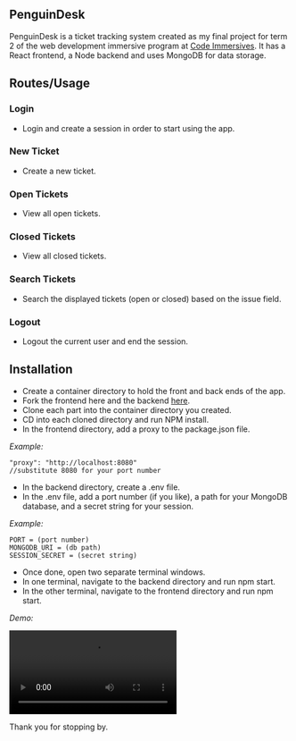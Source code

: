 ## PenguinDesk
PenguinDesk is a ticket tracking system created as my final project for term 2 of the web development immersive program at [Code Immersives](https://www.codeimmersives.com/#). It has a React frontend, a Node backend and uses MongoDB for data storage.
  
## Routes/Usage
### Login
* Login and create a session in order to start using the app.
### New Ticket
* Create a new ticket.
### Open Tickets
* View all open tickets.
### Closed Tickets
* View all closed tickets.
### Search Tickets
* Search the displayed tickets (open or closed) based on the issue field.
### Logout
* Logout the current user and end the session.
## Installation
* Create a container directory to hold the front and back ends of the app.
* Fork the frontend here and the backend [here](https://github.com/phenix1229/PenguinDesk-backend).
* Clone each part into the container directory you created.
* CD into each cloned directory and run NPM install.
* In the frontend directory, add a proxy to the package.json file.

*Example:*

    "proxy": "http://localhost:8080"
    //substitute 8080 for your port number

* In the backend directory, create a .env file.
* In the .env file, add a port number (if you like), a path for your MongoDB database, and a secret string for your session.

*Example:*


    PORT = (port number)
    MONGODB_URI = (db path)
    SESSION_SECRET = (secret string)

* Once done, open two separate terminal windows.
* In one terminal, navigate to the backend directory and run npm start.
* In the other terminal, navigate to the frontend directory and run npm start.

*Demo:*

![video](./public/demo.mov "PenguinDesk demo")

Thank you for stopping by.